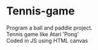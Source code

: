 # Tennis-game

Program a ball and paddle project. <br>
Tennis game like Atari 'Pong' <br>
Coded in JS using HTML canvas
